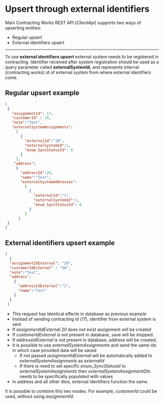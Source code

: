 # Upsert through external identifiers

Main Contracting Works REST API (_ClientApi_) supports two ways of upserting entities:
 * Regular upsert
 * External identifiers upsert
  ---
  To use **external identifiers upsert** external system needs to be registered in contracting.
  Identifier received after system registration should be used as a query parameter called **externalSystemId**, and represents internal (contracting works) id of external system from where external identifiers come. 
  

## Regular upsert example
```json
[                                                              
 {                                                               
   "assignmentId": 17,                 
   "customerId" : 10,                  
   "note":"Test",                                 
   "externalSystemAssignments":                           
     [                                                           
       {                                    
         "externalId":"20",                             
         "externalSystemId":1,                                   
         "enum_SyncStatusId": 0                                 
       }                                                         
     ],                                                       
    "address":                                                      
     {                                                              
       "addressId":20,                                              
       "name":"Test",                                               
       "externalSystemAddresses":                                   
         [                                                          
           {                                                        
             "externalId":"1",                                      
             "externalSystemId":1,                                 
             "enum_SyncStatusId": 0                                
           }                                                        
         ]                                                          
      }                                                             
 }                                                                  
]
 ```
 
 ## External identifiers upsert example
```json
[
  {
  "assignmentIdExternal": "20", 
  "customerIdExternal" : "50",  
  "note":"Test",     
  "address": 
    {
      "addressIdExternal":"1", 
      "name":"Test"
    }
  }
 ]
 ```
* This request has identical effects in database as previous example
* Instead of sending contracting id (*17*), identifier from external system is sent
* If *assignmentIdExternal* *20* does not exist assignment will be created
* If *customerIdExternal* is not present in database, save will be stopped.
* If *addressIdExternal* is not present in database, address will be created.
* It is possible to use *externalSystemAssignments* and send the same ids in which case provided data will be saved
  * If not passed *assignmentIdExternal* will be automatically added to *externalSystemAssignments* as *externalId* 
  * If there is need to set specific *enum_SyncStatusId* to *externalSystemAssignments* then *externalSystemAssignmentDto* needs to be specifically populated with values 
* In address and all other dtos, external identifiers function the same.

It is possible to combine this two modes. For example, *customerId* could be used, without using *assignmentId*.

